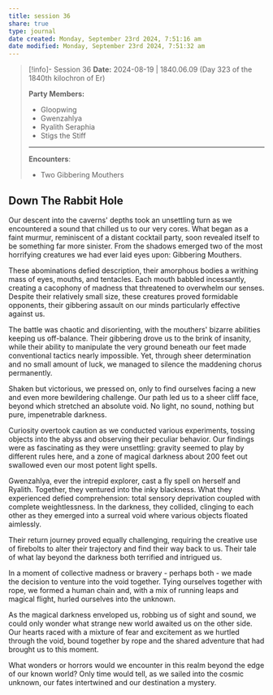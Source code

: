 ```yaml
---
title: session 36
share: true
type: journal
date created: Monday, September 23rd 2024, 7:51:16 am
date modified: Monday, September 23rd 2024, 7:51:32 am
---
```


> [!info]- Session 36 **Date:** 2024-08-19 | 1840.06.09 (Day 323 of the 1840th kilochron of Er)
>
> **Party Members:**
> 
> - Gloopwing
> - Gwenzahlya 
> - Ryalith Seraphia 
> - Stigs the Stiff 
> 
> ---
> 
> **Encounters**:
> 
> - Two Gibbering Mouthers

## Down The Rabbit Hole

Our descent into the caverns' depths took an unsettling turn as we encountered a sound that chilled us to our very cores. What began as a faint murmur, reminiscent of a distant cocktail party, soon revealed itself to be something far more sinister. From the shadows emerged two of the most horrifying creatures we had ever laid eyes upon: Gibbering Mouthers.

These abominations defied description, their amorphous bodies a writhing mass of eyes, mouths, and tentacles. Each mouth babbled incessantly, creating a cacophony of madness that threatened to overwhelm our senses. Despite their relatively small size, these creatures proved formidable opponents, their gibbering assault on our minds particularly effective against us.

The battle was chaotic and disorienting, with the mouthers' bizarre abilities keeping us off-balance. Their gibbering drove us to the brink of insanity, while their ability to manipulate the very ground beneath our feet made conventional tactics nearly impossible. Yet, through sheer determination and no small amount of luck, we managed to silence the maddening chorus permanently.

Shaken but victorious, we pressed on, only to find ourselves facing a new and even more bewildering challenge. Our path led us to a sheer cliff face, beyond which stretched an absolute void. No light, no sound, nothing but pure, impenetrable darkness.

Curiosity overtook caution as we conducted various experiments, tossing objects into the abyss and observing their peculiar behavior. Our findings were as fascinating as they were unsettling: gravity seemed to play by different rules here, and a zone of magical darkness about 200 feet out swallowed even our most potent light spells.

Gwenzahlya, ever the intrepid explorer, cast a fly spell on herself and Ryalith. Together, they ventured into the inky blackness. What they experienced defied comprehension: total sensory deprivation coupled with complete weightlessness. In the darkness, they collided, clinging to each other as they emerged into a surreal void where various objects floated aimlessly.

Their return journey proved equally challenging, requiring the creative use of firebolts to alter their trajectory and find their way back to us. Their tale of what lay beyond the darkness both terrified and intrigued us.

In a moment of collective madness or bravery - perhaps both - we made the decision to venture into the void together. Tying ourselves together with rope, we formed a human chain and, with a mix of running leaps and magical flight, hurled ourselves into the unknown.

As the magical darkness enveloped us, robbing us of sight and sound, we could only wonder what strange new world awaited us on the other side. Our hearts raced with a mixture of fear and excitement as we hurtled through the void, bound together by rope and the shared adventure that had brought us to this moment.

What wonders or horrors would we encounter in this realm beyond the edge of our known world? Only time would tell, as we sailed into the cosmic unknown, our fates intertwined and our destination a mystery.
